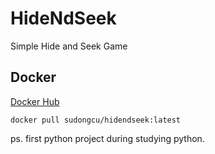 # HideNdSeek
Simple Hide and Seek Game

## Docker
[Docker Hub](https://hub.docker.com/repository/docker/sudongcu/hidendseek/general)
```
docker pull sudongcu/hidendseek:latest
```

ps. first python project during studying python.
